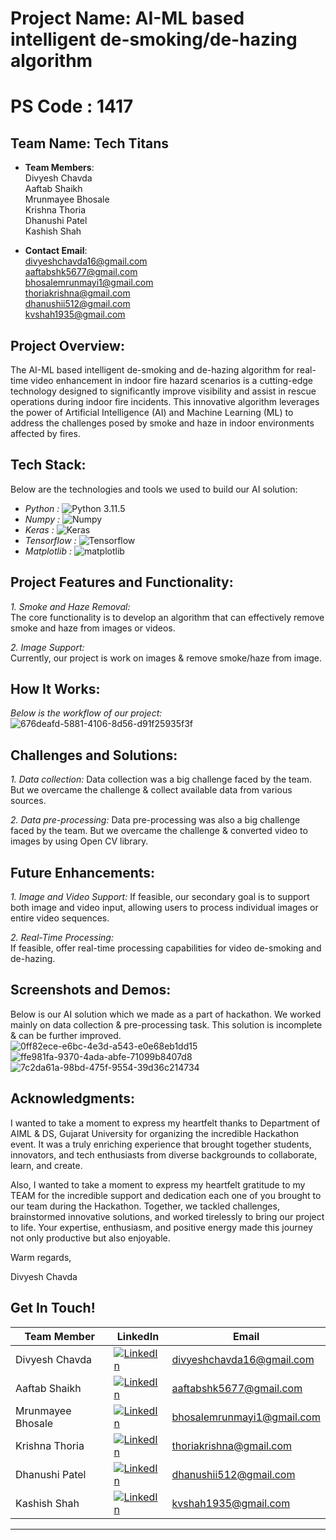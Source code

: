 # Project Name: AI-ML based intelligent de-smoking/de-hazing algorithm
# PS Code : 1417

## Team Name: Tech Titans
- **Team Members**: <br /> Divyesh Chavda <br /> Aaftab Shaikh <br /> Mrunmayee Bhosale <br /> Krishna Thoria <br /> Dhanushi Patel <br /> Kashish Shah <br />
             
 
- **Contact Email**: <br /> divyeshchavda16@gmail.com <br /> aaftabshk5677@gmail.com <br /> bhosalemrunmayi1@gmail.com <br /> thoriakrishna@gmail.com <br /> dhanushii512@gmail.com <br /> kvshah1935@gmail.com


## Project Overview:
The AI-ML based intelligent de-smoking and de-hazing algorithm for real-time video enhancement in indoor fire hazard scenarios is a cutting-edge technology designed to significantly improve visibility and assist in rescue operations during indoor fire incidents. This innovative algorithm leverages the power of Artificial Intelligence (AI) and Machine Learning (ML) to address the challenges posed by smoke and haze in indoor environments affected by fires.

## Tech Stack:

Below are the technologies and tools we used to build our AI solution:


* *Python :* <img src="https://img.shields.io/badge/Python-3.11.5-3776AB?style=for-the-badge&logo=python" alt="Python 3.11.5">
* *Numpy :* <img src="https://img.shields.io/badge/Numpy-1.26.0-3776AB?style=for-the-badge&logo=numpy" alt="Numpy">
* *Keras :* <img src="https://img.shields.io/badge/Keras-2.14.0-3776AB?style=for-the-badge&logo=keras" alt="Keras">
* *Tensorflow :* <img src="https://img.shields.io/badge/tensorflow-2.13.0-3776AB?style=for-the-badge&logo=tensorflow" alt="Tensorflow">
* *Matplotlib :* <img src="https://img.shields.io/badge/matplotlib-3.8.0-3776AB?style=for-the-badge&logo=matplotlib" alt="matplotlib">


## Project Features and Functionality:

*1. Smoke and Haze Removal:* <br /> The core functionality is to develop an algorithm that can effectively remove smoke and haze from images or videos. <br />

*2. Image Support:* <br /> Currently, our project is work on images & remove smoke/haze from image. <br />


## How It Works:
*Below is the workflow of our project:*
<br />
![676deafd-5881-4106-8d56-d91f25935f3f](https://github.com/divyesh1608/Tech-Titans/assets/139114106/5d511514-b813-4952-903d-e95bc9359604)


## Challenges and Solutions:

*1. Data collection:* Data collection was a big challenge faced by the team. But we overcame the challenge & collect available data from various sources. <br />

*2. Data pre-processing:* Data pre-processing was also a big challenge faced by the team. But we overcame the challenge & converted video to images by using Open CV library. <br />


## Future Enhancements:

*1. Image and Video Support:* If feasible, our secondary goal is to support both image and video input, allowing users to process individual images or entire video sequences. <br />

*2. Real-Time Processing:* <br /> If feasible, offer real-time processing capabilities for video de-smoking and de-hazing. <br />

## Screenshots and Demos:
Below is our AI solution which we made as a part of hackathon. We worked mainly on data collection & pre-processing task. This solution is incomplete & can be further improved.
<br />
![0ff82ece-e6bc-4e3d-a543-e0e68eb1dd15](https://github.com/divyesh1608/Tech-Titans/assets/139114106/a025944a-ccb8-481a-a046-639ca3b2bc2f)![ffe981fa-9370-4ada-abfe-71099b8407d8](https://github.com/divyesh1608/Tech-Titans/assets/139114106/1cd1868f-14f8-4b9b-8ef4-567068ffd644)![7c2da61a-98bd-475f-9554-39d36c214734](https://github.com/divyesh1608/Tech-Titans/assets/139114106/7354fc17-848d-48e9-847f-1d6fc6ba823c)




## Acknowledgments:
I wanted to take a moment to express my heartfelt thanks to Department of AIML & DS, Gujarat University for organizing the incredible Hackathon event. It was a truly enriching experience that brought together students, innovators, and tech enthusiasts from diverse backgrounds to collaborate, learn, and create.

Also, I wanted to take a moment to express my heartfelt gratitude to my TEAM for the incredible support and dedication each one of you brought to our team during the Hackathon. Together, we tackled challenges, brainstormed innovative solutions, and worked tirelessly to bring our project to life. Your expertise, enthusiasm, and positive energy made this journey not only productive but also enjoyable.

Warm regards,

Divyesh Chavda

## Get In Touch!


| Team Member | LinkedIn | Email |
|---|---|---|
| Divyesh Chavda | [![LinkedIn](https://img.shields.io/badge/LinkedIn-%230077B5.svg?style=for-the-badge&logo=linkedin)](https://www.linkedin.com/in/divyeshkkchavda/) | [divyeshchavda16@gmail.com](mailto:divyeshchavda16@gmail.com) |
| Aaftab Shaikh | [![LinkedIn](https://img.shields.io/badge/LinkedIn-%230077B5.svg?style=for-the-badge&logo=linkedin)](https://www.linkedin.com/in/aaftab-shaikh-03844a243/) | [aaftabshk5677@gmail.com](mailto:aaftabshk5677@gmail.com) |
| Mrunmayee Bhosale | [![LinkedIn](https://img.shields.io/badge/LinkedIn-%230077B5.svg?style=for-the-badge&logo=linkedin)](http://www.linkedin.com/in/mrunmayi-prasad-bhosale-89b433211/) | [bhosalemrunmayi1@gmail.com](mailto:bhosalemrunmayi1@gmail.com) |
| Krishna Thoria | [![LinkedIn](https://img.shields.io/badge/LinkedIn-%230077B5.svg?style=for-the-badge&logo=linkedin)](https://www.linkedin.com/in/krishna-thoria-657b02280/) | [thoriakrishna@gmail.com](mailto:thoriakrishna@gmail.com) |
| Dhanushi Patel | [![LinkedIn](https://img.shields.io/badge/LinkedIn-%230077B5.svg?style=for-the-badge&logo=linkedin)](https://www.linkedin.com/in/dhanushi-patel-718abb280/) | [dhanushii512@gmail.com](mailto:dhanushii512@gmail.com) |
| Kashish Shah | [![LinkedIn](https://img.shields.io/badge/LinkedIn-%230077B5.svg?style=for-the-badge&logo=linkedin)](https://www.linkedin.com/in/kashish-shah-327533293/) | [kvshah1935@gmail.com](mailto:kvshah1935@gmail.com) |



---

